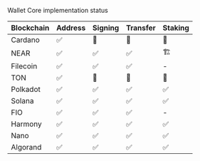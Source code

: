 Wallet Core implementation status

| Blockchain | Address | Signing | Transfer | Staking |
| ---------- | ------- | ------- | -------- | ------- |
| Cardano    | ✅       | 🔬      | 🔬       | 🔬      |
| NEAR       | ✅       | ✅       | ✅        | 🏗      |
| Filecoin   | ✅       | ✅       | ✅        | -       |
| TON        | ✅       | 🔬      | 🔬       | 🔬      |
| Polkadot   | ✅       | ✅       | ✅        | ✅       |
| Solana     | ✅       | ✅       | ✅        | ✅       |
| FIO        | ✅       | ✅       | ✅        | -       |
| Harmony    | ✅       | ✅       | ✅        | ✅       |
| Nano       | ✅       | ✅       | ✅        | ✅       |
| Algorand   | ✅       | ✅       | ✅        | ✅       |
